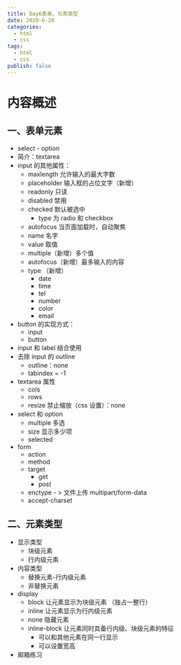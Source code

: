 ```yaml
---
title: Day6表单、元素类型
date: 2020-6-20
categories:
  - html
  - css
tags:
  - html
  - css
publish: false
---
```


<!-- more -->

# 内容概述

## 一、表单元素

- select - option
- 简介：textarea
- input 的其他属性：
  - maxlength 允许输入的最大字数
  - placeholder 输入框的占位文字（新增）
  - readonly 只读
  - disabled 禁用
  - checked 默认被选中
    - type 为 radio 和 checkbox
  - autofocus 当页面加载时，自动聚焦
  - name 名字
  - value 取值
  - multiple（新增）多个值
  - autofocus（新增）最多输入的内容
  - type （新增）
    - date
    - time
    - tel
    - number
    - color
    - email
- button 的实现方式：
  - input
  - button
- input 和 label 结合使用
- 去除 input 的 outline
  - outline：none
  - tabindex = -1
- textarea 属性
  - cols
  - rows
  - resize 禁止缩放（css 设置）：none
- select 和 option
  - multiple 多选
  - size 显示多少项
  - selected
- form
  - action
  - method
  - target
    - get
    - post
  - enctype - > 文件上传 multipart/form-data
  - accept-charset

## 二、元素类型

- 显示类型
  - 块级元素
  - 行内级元素
- 内容类型
  - 替换元素-行内级元素
  - 非替换元素
- display
  - block 让元素显示为块级元素 （独占一整行）
  - inline 让元素显示为行内级元素
  - none 隐藏元素
  - inline-block 让元素同时具备行内级、块级元素的特征
    - 可以和其他元素在同一行显示
    - 可以设置宽高
- 邮箱练习
